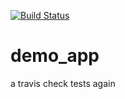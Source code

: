 [![Build Status](https://travis-ci.org/spannerj/demo_app.svg?branch=master)](https://travis-ci.org/spannerj/demo_app)

demo_app
========

a travis check 
tests again

